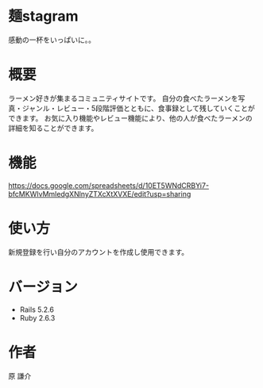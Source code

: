 # 麺stagram
感動の一杯をいっぱいに。。

# 概要
ラーメン好きが集まるコミュニティサイトです。
自分の食べたラーメンを写真・ジャンル・レビュー・5段階評価とともに、食事録として残していくことができます。
お気に入り機能やレビュー機能により、他の人が食べたラーメンの詳細を知ることができます。

# 機能
https://docs.google.com/spreadsheets/d/10ET5WNdCRBYi7-bfcMKWIvMmledgXNlnyZTXcXtXVXE/edit?usp=sharing

# 使い方
新規登録を行い自分のアカウントを作成し使用できます。

# バージョン

- Rails 5.2.6
- Ruby 2.6.3

# 作者
原 謙介
